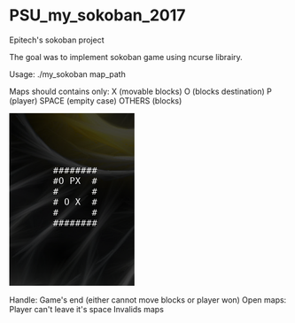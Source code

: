 # PSU_my_sokoban_2017
Epitech's sokoban project

The goal was to implement sokoban game using ncurse librairy.

Usage: ./my_sokoban map_path

Maps should contains only:
X (movable blocks)
O (blocks destination)
P (player)
SPACE (empity case)
OTHERS (blocks)

![alt text](./game.png)

Handle:
Game's end (either cannot move blocks or player won)
Open maps: Player can't leave it's space
Invalids maps
